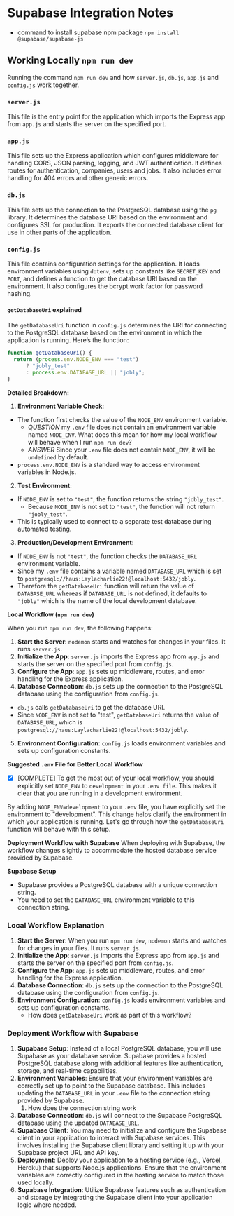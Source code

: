 # Supabase Integration Notes

- command to install supabase npm package `npm install @supabase/supabase-js`

## Working Locally `npm run dev`

Running the command `npm run dev` and how `server.js`, `db.js`, `app.js` and `config.js` work together.

### `server.js`

This file is the entry point for the application which imports the Express app from `app.js` and starts the server on the specified port.

### `app.js`

This file sets up the Express application which configures middleware for handling CORS, JSON parsing, logging, and JWT authentication.  It defines routes for authentication, companies, users and jobs.  It also includes error handling for 404 errors and other generic errors.

### `db.js`

This file sets up the connection to the PostgreSQL database using the `pg` library.  It determines the database URI based on the environment and configures SSL for production.  It exports the connected database client for use in other parts of the application.

### `config.js`

This file contains configuration settings for the application.  It loads environment variables using `dotenv`, sets up constants like `SECRET_KEY` and `PORT`, and defines a function to get the database URI based on the environment.  It also configures the bcrypt work factor for password hashing.  

#### `getDatabaseUri` explained

The `getDatabaseUri` function in `config.js` determines the URI for connecting to the PostgreSQL database based on the environment in which the application is running. Here’s the function:

```js
function getDatabaseUri() {
  return (process.env.NODE_ENV === "test")
      ? "jobly_test"
      : process.env.DATABASE_URL || "jobly";
}
```

**Detailed Breakdown:**

1. **Environment Variable Check**:
- The function first checks the value of the `NODE_ENV` environment variable.
  - *QUESTION* my `.env` file does not contain an environment variable named `NODE_ENV`.  What does this mean for how my local workflow will behave when I run `npm run dev`?
  - *ANSWER* Since your `.env` file does not contain `NODE_ENV`, it will be `undefined` by default.
- `process.env.NODE_ENV` is a standard way to access environment variables in Node.js.

2. **Test Environment**:
- If `NODE_ENV` is set to `"test"`, the function returns the string `"jobly_test"`.
  - Because `NODE_ENV` is not set to `"test"`, the function will not return `"jobly_test"`.
- This is typically used to connect to a separate test database during automated testing.

3. **Production/Development Environment**:
- If `NODE_ENV` is not `"test"`, the function checks the `DATABASE_URL` environment variable.
- Since my `.env` file contains a variable named `DATABASE_URL` which is set to `postgresql://haus:Laylacharlie22!@localhost:5432/jobly`.
- Therefore the `getDatabaseUri` function will return the value of `DATABASE_URL` whereas if `DATABASE_URL` is not defined, it defaults to `"jobly"` which is the name of the local development database.

**Local Workflow (`npm run dev`)**

When you run `npm run dev`, the following happens:

1. **Start the Server**: `nodemon` starts and watches for changes in your files. It runs `server.js`.
2. **Initialize the App**: `server.js` imports the Express app from `app.js` and starts the server on the specified port from `config.js`.
3. **Configure the App**: `app.js` sets up middleware, routes, and error handling for the Express application.
4. **Database Connection**: `db.js` sets up the connection to the PostgreSQL database using the configuration from `config.js`.
- `db.js` calls `getDatabaseUri` to get the database URI.
- Since `NODE_ENV` is not set to "test", `getDatabaseUri` returns the value of `DATABASE_URL`, which is `postgresql://haus:Laylacharlie22!@localhost:5432/jobly`.
5. **Environment Configuration**: `config.js` loads environment variables and sets up configuration constants.

**Suggested `.env` File for Better Local Workflow**

- [x] [COMPLETE] To get the most out of your local workflow, you should explicitly set `NODE_ENV` to `development` in your `.env file`. This makes it clear that you are running in a development environment.

By adding `NODE_ENV=development` to your `.env` file, you have explicitly set the environment to "development". This change helps clarify the environment in which your application is running. Let's go through how the `getDatabaseUri` function will behave with this setup.




**Deployment Workflow with Supabase**
When deploying with Supabase, the workflow changes slightly to accommodate the hosted database service provided by Supabase.

**Supabase Setup**
- Supabase provides a PostgreSQL database with a unique connection string.
- You need to set the `DATABASE_URL` environment variable to this connection string.

### Local Workflow Explanation

1. **Start the Server**: When you run `npm run dev`, `nodemon` starts and watches for changes in your files. It runs `server.js`.
2. **Initialize the App**: `server.js` imports the Express app from `app.js` and starts the server on the specified port from `config.js`.
3. **Configure the App**: `app.js` sets up middleware, routes, and error handling for the Express application.
4. **Database Connection**: `db.js` sets up the connection to the PostgreSQL database using the configuration from `config.js`.
5. **Environment Configuration**: `config.js` loads environment variables and sets up configuration constants.
    - How does `getDatabaseUri` work as part of this workflow?

### Deployment Workflow with Supabase

1. **Supabase Setup**: Instead of a local PostgreSQL database, you will use Supabase as your database service. Supabase provides a hosted PostgreSQL database along with additional features like authentication, storage, and real-time capabilities.
2. **Environment Variables**: Ensure that your environment variables are correctly set up to point to the Supabase database. This includes updating the `DATABASE_URL` in your `.env` file to the connection string provided by Supabase.   
   1. How does the connection string work
3. **Database Connection**: `db.js` will connect to the Supabase PostgreSQL database using the updated `DATABASE_URL`.
4. **Supabase Client**: You may need to initialize and configure the Supabase client in your application to interact with Supabase services. This involves installing the Supabase client library and setting it up with your Supabase project URL and API key.
5. **Deployment**: Deploy your application to a hosting service (e.g., Vercel, Heroku) that supports Node.js applications. Ensure that the environment variables are correctly configured in the hosting service to match those used locally.
6. **Supabase Integration**: Utilize Supabase features such as authentication and storage by integrating the Supabase client into your application logic where needed.